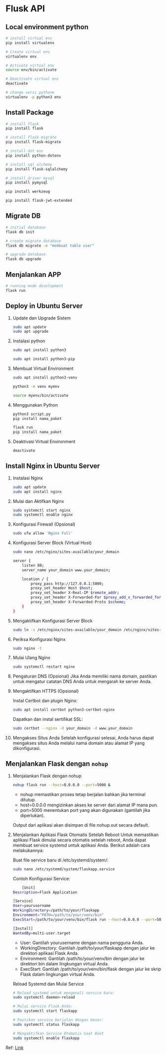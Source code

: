 # Flusk API

## Local environment python

```bash
# install virtual env
pip install virtualenv

# Create virtual env
virtualenv env

# Activate virtual env
source env/bin/activate

# Deactivate virtual env
deactivate

# change versi pythone
virtualenv -p python3 env

```

## Install Package

```bash
# install flask
pip install flask

# install flask migrate
pip install flask-migrate

# install dot env
pip install python-dotenv

# install sql alchemy
pip install flask-sqlalchemy

# install driver mysql
pip install pymysql

pip install werkzeug

pip install flask-jwt-extended
```

## Migrate DB

```bash
# initial database
flask db init

# create migrate database
flask db migrate -m "membuat table user"

# upgrade database
flask db upgrade
```

## Menjalankan APP

```bash
# running mode development
flask run
```

## Deploy in Ubuntu Server

 1. Update dan Upgrade Sistem

    ```bash
    sudo apt update
    sudo apt upgrade
    ```

 2. Instalasi python

    ```bash
    sudo apt install python3

    sudo apt install python3-pip
    ```

 3. Membuat Virtual Environment

    ```bash
    sudo apt install python3-venv

    python3 -m venv myenv

    source myenv/bin/activate
    ```

 4. Menggunakan Python

    ```bash
    python3 script.py
    pip install nama_paket
    ```

    ```bash
    flask run
    pip install nama_paket
    ```

 5. Deaktivasi Virtual Environment

    ```bash
    deactivate
    ```

## Install Nginx in Ubuntu Server

 1. Instalasi Nginx

    ```bash
    sudo apt update
    sudo apt install nginx
    ```

 2. Mulai dan Aktifkan Nginx

    ```bash
    sudo systemctl start nginx
    sudo systemctl enable nginx
    ```

 3. Konfigurasi Firewall (Opsional)

    ```bash
    sudo ufw allow 'Nginx Full'
    ```

 4. Konfigurasi Server Block (Virtual Host)

    ```bash
    sudo nano /etc/nginx/sites-available/your_domain
    ```

    ```bash
    server {
        listen 80;
        server_name your_domain www.your_domain;

        location / {
            proxy_pass http://127.0.0.1:5000;
            proxy_set_header Host $host;
            proxy_set_header X-Real-IP $remote_addr;
            proxy_set_header X-Forwarded-For $proxy_add_x_forwarded_for;
            proxy_set_header X-Forwarded-Proto $scheme;
        }
    }
    ```

 5. Mengaktifkan Konfigurasi Server Block

    ```bash
    sudo ln -s /etc/nginx/sites-available/your_domain /etc/nginx/sites-enabled/
    ```

 6. Periksa Konfigurasi Nginx

    ```bash
    sudo nginx -t
    ```

 7. Mulai Ulang Nginx

    ```bash
    sudo systemctl restart nginx
    ```

 8. Pengaturan DNS (Opsional)
    Jika Anda memiliki nama domain, pastikan untuk mengatur catatan DNS Anda untuk mengarah ke server Anda.

 9. Mengaktifkan HTTPS (Opsional)

    Instal Certbot dan plugin Nginx:

    ```bash
    sudo apt install certbot python3-certbot-nginx
    ```

    Dapatkan dan instal sertifikat SSL:

    ```bash
    sudo certbot --nginx -d your_domain -d www.your_domain
    ```

 10. Mengakses Situs Anda
    Setelah konfigurasi selesai, Anda harus dapat mengakses situs Anda melalui nama domain atau alamat IP yang dikonfigurasi.

## Menjalankan Flask dengan `nohup`

1. Menjalankan Flask dengan nohup

    ```bash
    nohup flask run --host=0.0.0.0 --port=5000 &
    ```

    - nohup memastikan proses tetap berjalan bahkan jika terminal ditutup.
    - host=0.0.0.0 mengizinkan akses ke server dari alamat IP mana pun.
    - port=5000 menentukan port yang akan digunakan (gantilah jika diperlukan).

    Output dari aplikasi akan disimpan di file nohup.out secara default.

2. Menjalankan Aplikasi Flask Otomatis Setelah Reboot
    Untuk memastikan aplikasi Flask dimulai secara otomatis setelah reboot, Anda dapat membuat service systemd untuk aplikasi Anda. Berikut adalah cara melakukannya:

    Buat file service baru di /etc/systemd/system/:

    ```bash
    sudo nano /etc/systemd/system/flaskapp.service
    ```

    Contoh Konfigurasi Service:

    ```bash
        [Unit]
    Description=Flask Application

    [Service]
    User=yourusername
    WorkingDirectory=/path/to/your/flaskapp
    Environment="PATH=/path/to/your/venv/bin"
    ExecStart=/path/to/your/venv/bin/flask run --host=0.0.0.0 --port=5000

    [Install]
    WantedBy=multi-user.target
    ```

    - User: Gantilah yourusername dengan nama pengguna Anda.
    - WorkingDirectory: Gantilah /path/to/your/flaskapp dengan jalur ke direktori aplikasi Flask Anda.
    - Environment: Gantilah /path/to/your/venv/bin dengan jalur ke direktori bin dalam lingkungan virtual Anda.
    - ExecStart: Gantilah /path/to/your/venv/bin/flask dengan jalur ke skrip Flask dalam lingkungan virtual Anda.

    Reload Systemd dan Mulai Service

    ```bash
    # Reload systemd untuk mengenali service baru:
    sudo systemctl daemon-reload

    # Mulai service Flask Anda:
    sudo systemctl start flaskapp

    # Pastikan service berjalan dengan benar:
    sudo systemctl status flaskapp

    # Mengaktifkan Service Otomatis Saat Boot
    sudo systemctl enable flaskapp
    ```

Ref: [Link](https://www.youtube.com/watch?v=9kjhBjNvVYw&list=PLH1gH0TmFBBhqlfb9f12nb0V8VXaGJGNI&index=4)